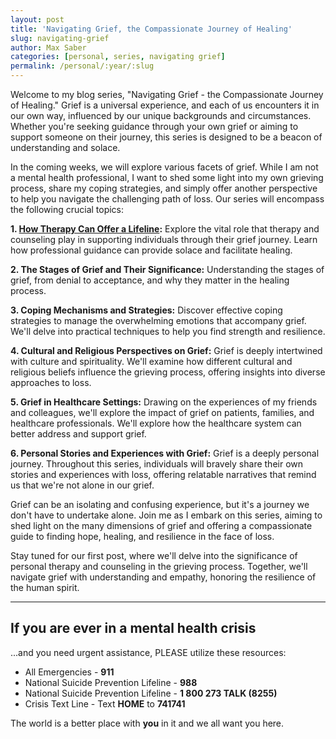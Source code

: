 ```yaml
---
layout: post
title: 'Navigating Grief, the Compassionate Journey of Healing'
slug: navigating-grief
author: Max Saber
categories: [personal, series, navigating grief]
permalink: /personal/:year/:slug
---
```


Welcome to my blog series, "Navigating Grief - the Compassionate Journey of Healing." Grief is a universal experience, and each of us encounters it in our own way, influenced by our unique backgrounds and circumstances. Whether you're seeking guidance through your own grief or aiming to support someone on their journey, this series is designed to be a beacon of understanding and solace.

<!--more-->
In the coming weeks, we will explore various facets of grief. While I am not a mental health professional, I want to shed some light into my own grieving process, share my coping strategies, and simply offer another perspective to help you navigate the challenging path of loss. Our series will encompass the following crucial topics:

**1. [How Therapy Can Offer a Lifeline]:** Explore the vital role that therapy and counseling play in supporting individuals through their grief journey. Learn how professional guidance can provide solace and facilitate healing.

**2. The Stages of Grief and Their Significance:** Understanding the stages of grief, from denial to acceptance, and why they matter in the healing process.

**3. Coping Mechanisms and Strategies:** Discover effective coping strategies to manage the overwhelming emotions that accompany grief. We'll delve into practical techniques to help you find strength and resilience.

**4. Cultural and Religious Perspectives on Grief:** Grief is deeply intertwined with culture and spirituality. We'll examine how different cultural and religious beliefs influence the grieving process, offering insights into diverse approaches to loss.

**5. Grief in Healthcare Settings:** Drawing on the experiences of my friends and colleagues, we'll explore the impact of grief on patients, families, and healthcare professionals. We'll explore how the healthcare system can better address and support grief.

**6. Personal Stories and Experiences with Grief:** Grief is a deeply personal journey. Throughout this series, individuals will bravely share their own stories and experiences with loss, offering relatable narratives that remind us that we're not alone in our grief.

Grief can be an isolating and confusing experience, but it's a journey we don't have to undertake alone. Join me as I embark on this series, aiming to shed light on the many dimensions of grief and offering a compassionate guide to finding hope, healing, and resilience in the face of loss.

Stay tuned for our first post, where we'll delve into the significance of personal therapy and counseling in the grieving process. Together, we'll navigate grief with understanding and empathy, honoring the resilience of the human spirit.

---
## If you are ever in a mental health crisis

...and you need urgent assistance, PLEASE utilize these resources:

- All Emergencies - **911**
- National Suicide Prevention Lifeline - **988**
- National Suicide Prevention Lifeline - **1 800 273 TALK (8255)**
- Crisis Text Line - Text **HOME** to **741741**

The world is a better place with **you** in it and we all want you here.

[How Therapy Can Offer a Lifeline]: /personal/2023/navigating-grief-i
